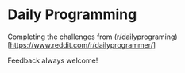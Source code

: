 # Daily Programming

Completing the challenges from (r/dailyprograming)[https://www.reddit.com/r/dailyprogrammer/]

Feedback always welcome!
